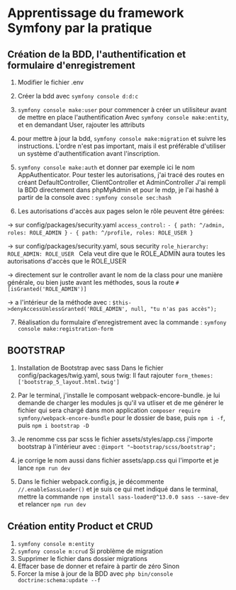 # Apprentissage du framework Symfony par la pratique


 ## Création de la BDD, l'authentification et formulaire d'enregistrement
1. Modifier le fichier .env

2. Créer la bdd avec `symfony console d:d:c`

3. `symfony console make:user` pour commencer à créer un utilisiteur avant de mettre en place l'authentification
Avec `symfony console make:entity`, et en demandant User, rajouter les attributs

4. pour mettre à jour la bdd, `symfony console make:migration` et suivre les instructions.
L'ordre n'est pas important, mais il est préférable d'utiliser un système d'authentification avant l'inscription.

5. `symfony console make:auth` et donner par exemple ici le nom AppAuthenticator.
Pour tester les autorisations, j'ai tracé des routes en créant DefaultController, ClientController et AdminController
J'ai rempli la BDD directement dans phpMyAdmin et pour le mdp, je l'ai hashé à partir de la console avec :
`symfony console sec:hash`

6. Les autorisations d'accès aux pages selon le rôle peuvent être gérées:

-> sur config/packages/security.yaml
    `access_control:` 
        `- { path: ^/admin, roles: ROLE_ADMIN }`
        `- { path: ^/profile, roles: ROLE_USER }`

-> sur config/packages/security.yaml, sous security
    `role_hierarchy:`
        `ROLE_ADMIN: ROLE_USER `
Cela veut dire que le ROLE_ADMIN aura toutes les autorisations d'accès que le ROLE_USER

-> directement sur le controller avant le nom de la class pour une manière générale,
ou bien juste avant les méthodes, sous la route
`#[isGranted('ROLE_ADMIN')]`

-> a l'intérieur de la méthode avec :
`$this->denyAccessUnlessGranted('ROLE_ADMIN', null, "tu n'as pas accès");`

7. Réalisation du formulaire d'enregistrement avec la commande :
`symfony console make:registration-form`

## BOOTSTRAP
1. Installation de Bootstrap avec sass
Dans le fichier config/packages/twig.yaml, sous twig:
Il faut rajouter
    `form_themes: ['bootstrap_5_layout.html.twig']`

2. Par le terminal, j'installe le composant webpack-encore-bundle. je lui demande de charger les modules js qu'il va utliser et de me générer le fichier qui sera chargé dans mon application
    `composer require symfony/webpack-encore-bundle` pour le dossier de base, puis `npm i -f`, puis `npm i bootstrap -D`

3. Je renomme css par scss le fichier assets/styles/app.css j'importe bootstrap à l'intérieur avec :
`@import "~bootstrap/scss/bootstrap";`

4. je corrige le nom aussi dans fichier assets/app.css qui l'importe et je lance `npm run dev`

5. Dans le fichier webpack.config.js, je décommente  `//.enableSassLoader()` et je suis ce qui met indiqué dans le terminal,
mettre la commande `npm install sass-loader@^13.0.0 sass --save-dev` et relancer `npm run dev`

## Création entity Product et CRUD
1. `symfony console m:entity`
2. `symfony console m:crud`
Si problème de migration
1. Supprimer le fichier dans dossier migrations
2. Effacer base de donner et refaire à partir de zéro
Sinon
1. Forcer la mise à jour de la BDD avec `php bin/console doctrine:schema:update --f`


